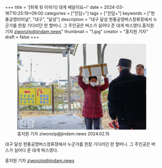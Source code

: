 +++
title = '[취재 뒷 이야기] 대게 배달이요~!'
date = 2024-03-16T10:25:19+09:00
categories = ["진담+"]
tags = ["진담+"]
keywords = ["현풍공영터미널", "대구", "달성"]
description = "대구 달성 현풍공영버스정류장에서 누군가를 한참 기다리던 한 할머니. 그 주인공은 버스가 실어다 준 대게 박스였다.홍지원 기자 ziwonzip@jindam.news"
thumbnail = "1.jpg"
creator = "홍지원 기자"
draft = false
+++

<figure>
  <img src="1.jpg" alt="no image" />
  <figcaption>홍지원 기자 ziwonzip@jindam.news 2024.02.15</figcaption>
</figure>


대구 달성 현풍공영버스정류장에서 누군가를 한참 기다리던 한 할머니. 그 주인공은 버스가 실어다 준 대게 박스였다.

홍지원 기자 ziwonzip@jindam.news


